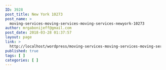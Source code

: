 ```yaml
---
ID: 3928
post_title: New York 10273
post_name: >
  moving-services-moving-services-moving-services-newyork-10273
author: mrgabonijeff@gmail.com
post_date: 2018-03-28 01:37:57
layout: page
link: >
  http://localhost/wordpress/moving-services-moving-services-moving-services-newyork-10273/
published: true
tags: [ ]
categories: [ ]
---
```

